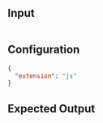 ## Input

```javascript input

```

## Configuration

```json configuration
{
  "extension": "js"
}
```

## Expected Output

```javascript expected output

```
